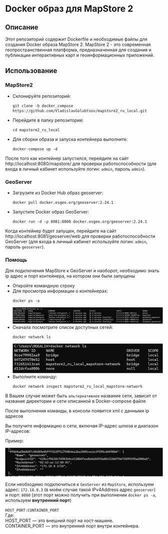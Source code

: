 # Docker образ для MapStore 2

## Описание

Этот репозиторий содержит Dockerfile и необходимые файлы для создания Docker образа MapStore 2. MapStore 2 - это современная геопространственная платформа, предназначенная для создания и публикации интерактивных карт и геоинформационных приложений.

## Использование

### MapStore2

- Склонируйте репозиторий:
    ```commandline
    git clone -b docker_compose https://github.com/VladislavGolubtsov/mapstore2_ru_local.git
    ```
- Перейдите в папку репозитория:
    ```commandline
    cd mapstore2_ru_local
    ```
- Для сборки образа и запуска контейнера выполните:
    ```commandline
    docker-compose up -d
    ```
После того как контейнер запустился, перейдите на сайт http://localhost:8080/mapstore/ для проверки работоспособности (для входа в личный кабинет используйте логин: `admin`, пароль `admin`).

### GeoServer

- Загрузите из Docker Hub образ geoserver:
    ```commandline
    docker pull docker.osgeo.org/geoserver:2.24.1
    ```
- Запустите Docker образ GeoServer:
    ```commandline
    docker run -d -p 8081:8080 docker.osgeo.org/geoserver:2.24.1
    ```
Когда контейнер будет запущен, перейдите на сайт http://localhost:8081/geoserver/web для проверки работоспособности GeoServer (для входа в личный кабинет используйте логин: `admin`, пароль `geoserver`).

### Помощь
Для подключения MapStore к GeoServer и наоборот, необходимо знать ip адрес и порт контейнера, на котором они были запущены

- Откройте командную строку
- Для просмотра информации о контейнерах:
    ```commandline
    docker ps -a
    ```
    ![image.png](image.png)
- Сначала посмотрите список доступных сетей:
    ```commandline
    docker network ls
    ```
    ![image1.png](image-1.png)
- Выполните команду:
    ```commandline
    docker network inspect mapstore2_ru_local_mapstore-network
    ```
В Вашем случае может быть `альтернативное` название сети, зависит от название директории и сети описанной в Docker-compose файле
    
После выполнения команды, в консоли появится xml с данными ip адресов
    
Вы получите информацию о сети, включая IP-адрес шлюза и диапазон IP-адресов:

Пример:

![img.png](img.png)

Если необходимо подключиться к `GeoServer` из `MapStore`, используем адрес: `172.18.0.3` (в моём случае такой IPv4Address адрес `geoserver`)  
и порт: `8080` (этот порт можно получить при выполнении `docker ps -a`, используем __внутренний порт__)  

`HOST_PORT:CONTAINER_PORT`   
Где:  
HOST_PORT — это внешний порт на хост-машине.  
CONTAINER_PORT — это внутренний порт внутри контейнера.




